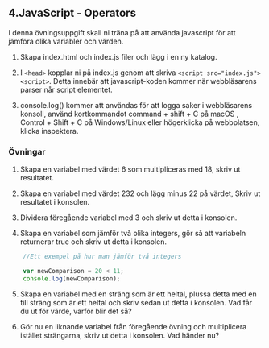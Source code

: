## 4.JavaScript - Operators

I denna övningsuppgift skall ni träna på att använda javascript för att jämföra olika variabler och värden.

1. Skapa index.html och index.js filer och lägg i en ny katalog.

2. I ```<head>``` kopplar ni på index.js genom att skriva ```<script src="index.js"><script>```. Detta innebär att javascript-koden kommer när webbläsarens parser når script elementet.

3. console.log() kommer att användas för att logga saker i webbläsarens konsoll, använd kortkommandot command + shift + C på macOS , Control + Shift + C på Windows/Linux eller högerklicka på webbplatsen, klicka inspektera.

### Övningar

1. Skapa en variabel med värdet 6 som multipliceras med 18, skriv ut resultatet.

2. Skapa en variabel med värdet 232 och lägg minus 22 på värdet, Skriv ut resultatet i konsolen.

3. Dividera föregående variabel med 3 och skriv ut detta i konsolen.

4. Skapa en variabel som jämför två olika integers, gör så att variabeln returnerar true och skriv ut detta i konsolen.
```JavaScript
    //Ett exempel på hur man jämför två integers

    var newComparison = 20 < 11;
    console.log(newComparison);
```
5. Skapa en variabel med en sträng som är ett heltal, plussa detta med en till sträng som är ett heltal och skriv sedan ut detta i konsolen. Vad får du ut för värde, varför blir det så?

6. Gör nu en liknande variabel från föregående övning och multiplicera istället strängarna, skriv ut detta i konsolen. Vad händer nu?

